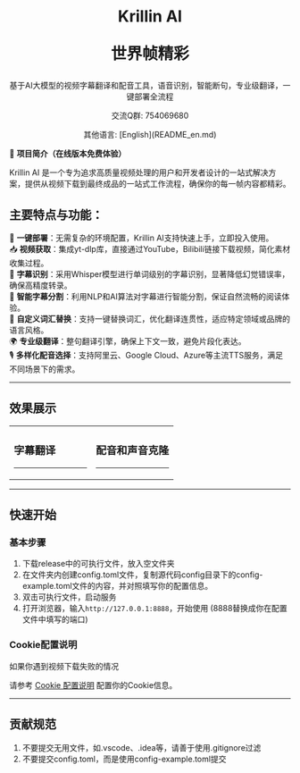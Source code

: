 <div align="center">
  <h1>Krillin AI
  <p></p><p></p>

  世界帧精彩</h1>
  <p>基于AI大模型的视频字幕翻译和配音工具，语音识别，智能断句，专业级翻译，一键部署全流程</p>
  <p>交流Q群: 754069680</p>
  其他语言: [English](README_en.md)

</div>

🚀 **项目简介（在线版本免费体验）**  

Krillin AI 是一个专为追求高质量视频处理的用户和开发者设计的一站式解决方案，提供从视频下载到最终成品的一站式工作流程，确保你的每一帧内容都精彩。

## 主要特点与功能：

🎯 **一键部署**：无需复杂的环境配置，Krillin AI支持快速上手，立即投入使用。  
📥 **视频获取**：集成yt-dlp库，直接通过YouTube，Bilibili链接下载视频，简化素材收集过程。  
📜 **字幕识别**：采用Whisper模型进行单词级别的字幕识别，显著降低幻觉错误率，确保高精度转录。  
🧠 **智能字幕分割**：利用NLP和AI算法对字幕进行智能分割，保证自然流畅的阅读体验。  
🔄 **自定义词汇替换**：支持一键替换词汇，优化翻译连贯性，适应特定领域或品牌的语言风格。  
🌍 **专业级翻译**：整句翻译引擎，确保上下文一致，避免片段化表达。  
🎙️ **多样化配音选择**：支持阿里云、Google Cloud、Azure等主流TTS服务，满足不同场景下的需求。

---
## 效果展示
<table>
<tr>
<td width="50%">

### 字幕翻译
---

</td>
<td width="50%">

### 配音和声音克隆
---

</td>
</tr>
</table>


---
## 快速开始
### 基本步骤
1. 下载release中的可执行文件，放入空文件夹
2. 在文件夹内创建config.toml文件，复制源代码config目录下的config-example.toml文件的内容，并对照填写你的配置信息。
3. 双击可执行文件，启动服务
4. 打开浏览器，输入`http://127.0.0.1:8888`，开始使用 (8888替换成你在配置文件中填写的端口)

### Cookie配置说明

如果你遇到视频下载失败的情况

请参考 [Cookie 配置说明](./docs/get_cookies.md) 配置你的Cookie信息。

---
## 贡献规范
1. 不要提交无用文件，如.vscode、.idea等，请善于使用.gitignore过滤
2. 不要提交config.toml，而是使用config-example.toml提交
